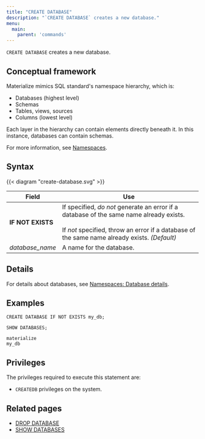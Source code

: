 ```yaml
---
title: "CREATE DATABASE"
description: "`CREATE DATABASE` creates a new database."
menu:
  main:
    parent: 'commands'
---
```


`CREATE DATABASE` creates a new database.

## Conceptual framework

Materialize mimics SQL standard's namespace hierarchy, which is:

- Databases (highest level)
- Schemas
- Tables, views, sources
- Columns (lowest level)

Each layer in the hierarchy can contain elements directly beneath it. In this
instance, databases can contain schemas.

For more information, see [Namespaces](../namespaces).

## Syntax

{{< diagram "create-database.svg" >}}

Field | Use
------|-----
**IF NOT EXISTS** | If specified, _do not_ generate an error if a database of the same name already exists. <br/><br/>If _not_ specified, throw an error if a database of the same name already exists. _(Default)_
_database&lowbar;name_ | A name for the database.

## Details

For details about databases, see [Namespaces: Database
details](../namespaces/#database-details).

## Examples

```mzsql
CREATE DATABASE IF NOT EXISTS my_db;
```
```mzsql
SHOW DATABASES;
```
```nofmt
materialize
my_db
```

## Privileges

The privileges required to execute this statement are:

- `CREATEDB` privileges on the system.

## Related pages

- [DROP DATABASE](../drop-database)
- [SHOW DATABASES](../show-databases)
